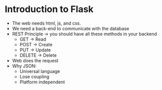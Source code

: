 # Introduction to Flask
- The web needs html, js, and css.
- We need a back-end to communicate with the database
- REST Principle -> you should have all these methods in your backend
    - GET -> Read
    - POST -> Create
    - PUT -> Update
    - DELETE -> Delete
- Web does the request 
- Why JSON:
    - Universal language
    - Lose coupling
    - Platform independent